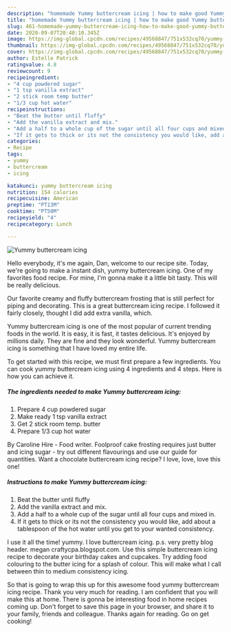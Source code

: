 ```yaml
---
description: "homemade Yummy buttercream icing | how to make good Yummy buttercream icing"
title: "homemade Yummy buttercream icing | how to make good Yummy buttercream icing"
slug: 461-homemade-yummy-buttercream-icing-how-to-make-good-yummy-buttercream-icing
date: 2020-09-07T20:48:10.345Z
image: https://img-global.cpcdn.com/recipes/49568847/751x532cq70/yummy-buttercream-icing-recipe-main-photo.jpg
thumbnail: https://img-global.cpcdn.com/recipes/49568847/751x532cq70/yummy-buttercream-icing-recipe-main-photo.jpg
cover: https://img-global.cpcdn.com/recipes/49568847/751x532cq70/yummy-buttercream-icing-recipe-main-photo.jpg
author: Estelle Patrick
ratingvalue: 4.8
reviewcount: 9
recipeingredient:
- "4 cup powdered sugar"
- "1 tsp vanilla extract"
- "2 stick room temp butter"
- "1/3 cup hot water"
recipeinstructions:
- "Beat the butter until fluffy"
- "Add the vanilla extract and mix."
- "Add a half to a whole cup of the sugar until all four cups and mixed in."
- "If it gets to thick or its not the consistency you would like, add about a tablespoon of the hot water until you get to your wanted consistency."
categories:
- Recipe
tags:
- yummy
- buttercream
- icing

katakunci: yummy buttercream icing 
nutrition: 154 calories
recipecuisine: American
preptime: "PT13M"
cooktime: "PT50M"
recipeyield: "4"
recipecategory: Lunch

---
```



![Yummy buttercream icing](https://img-global.cpcdn.com/recipes/49568847/751x532cq70/yummy-buttercream-icing-recipe-main-photo.jpg)

Hello everybody, it's me again, Dan, welcome to our recipe site. Today, we're going to make a instant dish, yummy buttercream icing. One of my favorites food recipe. For mine, I'm gonna make it a little bit tasty. This will be really delicious.

Our favorite creamy and fluffy buttercream frosting that is still perfect for piping and decorating. This is a great buttercream icing recipe. I followed it fairly closely, thought I did add extra vanilla, which.

Yummy buttercream icing is one of the most popular of current trending foods in the world. It is easy, it is fast, it tastes delicious. It's enjoyed by millions daily. They are fine and they look wonderful. Yummy buttercream icing is something that I have loved my entire life.


To get started with this recipe, we must first prepare a few ingredients. You can cook yummy buttercream icing using 4 ingredients and 4 steps. Here is how you can achieve it.

<!--inarticleads1-->

##### The ingredients needed to make Yummy buttercream icing:

1. Prepare 4 cup powdered sugar
1. Make ready 1 tsp vanilla extract
1. Get 2 stick room temp. butter
1. Prepare 1/3 cup hot water


By Caroline Hire - Food writer. Foolproof cake frosting requires just butter and icing sugar - try out different flavourings and use our guide for quantities. Want a chocolate buttercream icing recipe? I love, love, love this one! 

<!--inarticleads2-->

##### Instructions to make Yummy buttercream icing:

1. Beat the butter until fluffy
1. Add the vanilla extract and mix.
1. Add a half to a whole cup of the sugar until all four cups and mixed in.
1. If it gets to thick or its not the consistency you would like, add about a tablespoon of the hot water until you get to your wanted consistency.


I use it all the time! yummy. I love buttercream icing. p.s. very pretty blog header. megan craftycpa.blogspot.com. Use this simple buttercream icing recipe to decorate your birthday cakes and cupcakes. Try adding food colouring to the butter icing for a splash of colour. This will make what I call between thin to medium consistency icing. 

So that is going to wrap this up for this awesome food yummy buttercream icing recipe. Thank you very much for reading. I am confident that you will make this at home. There is gonna be interesting food in home recipes coming up. Don't forget to save this page in your browser, and share it to your family, friends and colleague. Thanks again for reading. Go on get cooking!
